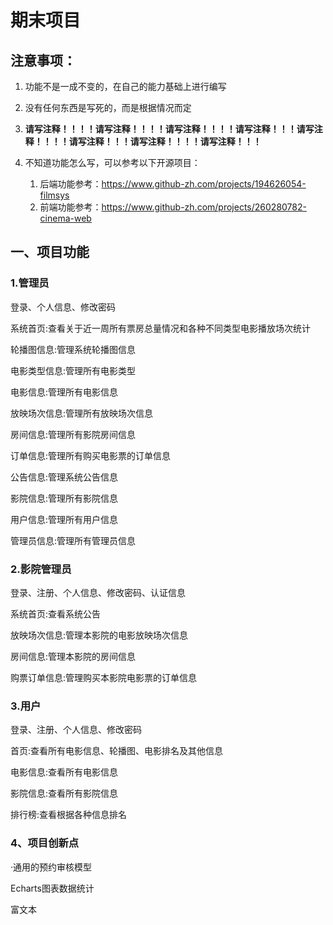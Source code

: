 # 期末项目
## 注意事项：
1. 功能不是一成不变的，在自己的能力基础上进行编写
2. 没有任何东西是写死的，而是根据情况而定
3. **请写注释！！！！请写注释！！！！请写注释！！！！请写注释！！！请写注释！！！！请写注释！！！请写注释！！！！请写注释！！！**

4. 不知道功能怎么写，可以参考以下开源项目：
   1. 后端功能参考：https://www.github-zh.com/projects/194626054-filmsys
   2. 前端功能参考：https://www.github-zh.com/projects/260280782-cinema-web
## 一、项目功能

### 1.管理员

登录、个人信息、修改密码

系统首页:查看关于近一周所有票房总量情况和各种不同类型电影播放场次统计

轮播图信息:管理系统轮播图信息

电影类型信息:管理所有电影类型

电影信息:管理所有电影信息

放映场次信息:管理所有放映场次信息

房间信息:管理所有影院房间信息

订单信息:管理所有购买电影票的订单信息

公告信息:管理系统公告信息

影院信息:管理所有影院信息

用户信息:管理所有用户信息

管理员信息:管理所有管理员信息


### 2.影院管理员

登录、注册、个人信息、修改密码、认证信息

系统首页:查看系统公告

放映场次信息:管理本影院的电影放映场次信息

房间信息:管理本影院的房间信息

购票订单信息:管理购买本影院电影票的订单信息


### 3.用户

登录、注册、个人信息、修改密码

首页:查看所有电影信息、轮播图、电影排名及其他信息

电影信息:查看所有电影信息

影院信息:查看所有影院信息

排行榜:查看根据各种信息排名

### 4、项目创新点

·通用的预约审核模型

Echarts图表数据统计

富文本
